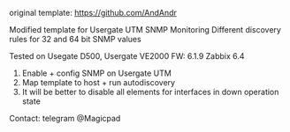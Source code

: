 original template:
https://github.com/AndAndr

Modified template for Usergate UTM SNMP Monitoring
Different discovery rules for 32 and 64 bit SNMP values

Tested on Usegate D500, Usergate VE2000 FW: 6.1.9
Zabbix 6.4

1. Enable + config SNMP on Usergate UTM
2. Map template to host + run autodiscovery
3. It will be better to disable all elements for interfaces in down operation state

Contact: telegram @Magicpad
